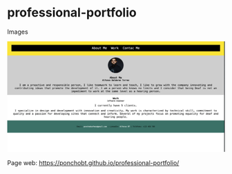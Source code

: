 # professional-portfolio


 Images

![This is an alt text.](./assets/images/professional-portfolios.png "This is a sample image.")


Page web: https://ponchobt.github.io/professional-portfolio/